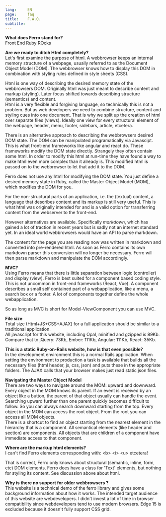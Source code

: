 ```yaml
---
lang:     EN
page:     faq
title:    F.A.Q.
subtitle: 
---
```


__What does Ferro stand for?__  
Front End Ruby ROcks

__Are we ready to ditch Html completely?__  
Let\'s first examine the purpose of html.
A webbrowser keeps an internal memory structure of a webpage, usually referred to as the
Document Object Model (DOM). The webbrowser knows how to display this DOM
in combination with styling rules defined in style sheets (CSS).

Html is one way of describing the desired memory state of the webbrowsers DOM.
Originally html was just meant to describe content and markup (styling).
Later focus shifted towards describing structure (semantics) and content.  
Html is a very flexible and forgiving language, so technically this is not a problem.
But as web developers we need to combine structure, content and styling cues into one document.
That is why we split up the creation of html over separate
files (views). Ideally one view for every structural element of the webpage,
header, menu, footer, sidebars, article, etcetera.

There is an alternative approach to describing the webbrowsers desired DOM state.
The DOM can be manipulated programatically via Javascipt.
This is what front-end frameworks like angular and react do.
These frameworks modify the DOM state directly.
Strangely they often contain some html. In order to modify this html at run-time
they have found a way to make html even more complex than it already is.
This modified html is passed on to the webbrowser to let that add it to the DOM.

Ferro does not use any html for modifying the DOM state.
You just define a desired memory state in Ruby,
called the Master Object Model (MOM), which modifies the DOM for you.

For the non-structural parts of an application, i.e. the (textual) content,
a language that describes content and its markup is still very useful.
This is what html was originally intended for and is a valid option
for transferring content from the webserver to the front-end.

However alternatives are available.
Specifically _markdown_, which has gained a lot of traction in recent years
but is sadly not an internet standard yet. In an ideal world webbrowsers
would have an API to parse markdown.

The content for the page you are reading now was written in markdown
and converted into pre-rendered html.
As soon as Ferro contains its own markdown parser this conversion will
no longer be necessary. Ferro will then parse markdown and manipulate
the DOM accordingly.

__MVC?__  
Using Ferro means that there is little separation between logic (controller)
and display (view).
Ferro is best suited for a component based coding style.
This is not uncommon in front-end frameworks (React, Vue).
A component describes a small self contained part of a webapplication,
like a menu, a search box or a footer.
A lot of components together define the whole webapplication.

So as long as MVC is short for Model-ViewComponent you can use MVC.

__File size__  
Total size (Html+JS+CSS+AJAX) for a full application should be similar to
a traditional application.  
All javascript for this website, including Opal, minified and gzipped is 89Kb.  
Compare that to jQuery: 73Kb, Ember: 111Kb, Angular: 111Kb, React: 35Kb.

__This is a static Ruby-on-Rails website, how is that even possible?__  
In the development environment this is a normal Rails application.
When setting the environment to production a task is available that
builds all the necessary files (html header, js, css, json) and puts these
in the appropriate folders. The AJAX calls that your browser makes just
read static json files.

__Navigating the Master Object Model__  
There are two ways to navigate around the MOM: upward and downward.
Every object in the MOM knows its parent. If an event is received by an
object like a button, the parent of that object usually can handle the
event.  
Searching upward further than one parent quickly becomes difficult to
follow. So you can always search downward starting from the top.
Every object in the MOM can access the root object.
From the root you can access all MOM objects.  
There is a shortcut to find an object starting from the nearest element
in the hierarchy that is a component. All semantical elements
(like header and section) are components. All objects that are children
of a component have immediate access to that component.

__Where are the markup html elements?__  
I can\'t find Ferro elements corresponding with: \<b\> \<i\> \<u\> etcetera!

That is correct, Ferro only knows about structural (semantic, inline, form, etc)
DOM elements.
Ferro does have a class for \'Text\' elements, but nothing for styling its content.
See discussion above about html.

__Why is there no support for older webbrowsers ?__  
This website is a technical demo of the ferro library and gives some
background information about how it works. The intended target audience of
this website are webdevelopers. I didn't invest a lot of time
in browser compatibility since webdevelopers tend to use modern browsers.
Edge 15 is excluded because it doesn't fully support CSS grid.